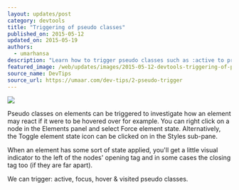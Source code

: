 ```yaml
---
layout: updates/post
category: devtools
title: "Triggering of pseudo classes"
published_on: 2015-05-12
updated_on: 2015-05-19
authors:
  - umarhansa
description: "Learn how to trigger pseudo classes such as :active to properly debug your CSS."
featured_image: /web/updates/images/2015-05-12-devtools-triggering-of-pseudo-classes/pseudo-trigger.gif
source_name: DevTips
source_url: https://umaar.com/dev-tips/2-pseudo-trigger
---
```

<img src="/web/updates/images/2015-05-12-devtools-triggering-of-pseudo-classes/pseudo-trigger.gif">

Pseudo classes on elements can be triggered to investigate how an element may react if it were to be hovered over for example. You can right click on a node in the Elements panel and select Force element state. Alternatively, the Toggle element state icon can be clicked on in the Styles sub-pane.

When an element has some sort of state applied, you'll get a little visual indicator to the left of the nodes' opening tag and in some cases the closing tag too (if they are far apart).

We can trigger: active, focus, hover &amp; visited pseudo classes.

